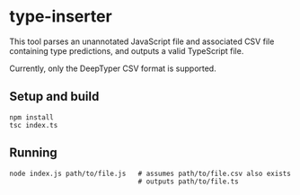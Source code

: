 # type-inserter

This tool parses an unannotated JavaScript file and associated CSV file
containing type predictions, and outputs a valid TypeScript file.

Currently, only the DeepTyper CSV format is supported.

## Setup and build

    npm install
    tsc index.ts

## Running

    node index.js path/to/file.js   # assumes path/to/file.csv also exists
                                    # outputs path/to/file.ts
